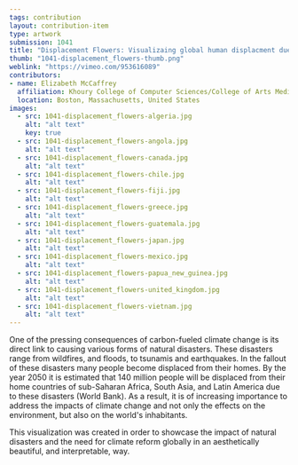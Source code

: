 ```yaml
---
tags: contribution
layout: contribution-item
type: artwork
submission: 1041
title: "Displacement Flowers: Visualizaing global human displacment due to natural disasters"
thumb: "1041-displacement_flowers-thumb.png"
weblink: "https://vimeo.com/953616089"
contributors: 
- name: Elizabeth McCaffrey
  affiliation: Khoury College of Computer Sciences/College of Arts Media and Design, Northeastern University
  location: Boston, Massachusetts, United States
images: 
  - src: 1041-displacement_flowers-algeria.jpg
    alt: "alt text"
    key: true
  - src: 1041-displacement_flowers-angola.jpg
    alt: "alt text"
  - src: 1041-displacement_flowers-canada.jpg
    alt: "alt text"
  - src: 1041-displacement_flowers-chile.jpg
    alt: "alt text"
  - src: 1041-displacement_flowers-fiji.jpg
    alt: "alt text"
  - src: 1041-displacement_flowers-greece.jpg
    alt: "alt text"
  - src: 1041-displacement_flowers-guatemala.jpg
    alt: "alt text"
  - src: 1041-displacement_flowers-japan.jpg
    alt: "alt text"
  - src: 1041-displacement_flowers-mexico.jpg
    alt: "alt text"
  - src: 1041-displacement_flowers-papua_new_guinea.jpg
    alt: "alt text"
  - src: 1041-displacement_flowers-united_kingdom.jpg
    alt: "alt text"
  - src: 1041-displacement_flowers-vietnam.jpg
    alt: "alt text"
---
```


One of the pressing consequences of carbon-fueled climate change is its
direct link to causing various forms of natural disasters. These
disasters range from wildfires, and floods, to tsunamis and earthquakes.
In the fallout of these disasters many people become displaced from
their homes. By the year 2050 it is estimated that 140 million people
will be displaced from their home countries of sub-Saharan Africa, South
Asia, and Latin America due to these disasters (World Bank). As a
result, it is of increasing importance to address the impacts of climate
change and not only the effects on the environment, but also on the
world's inhabitants.

This visualization was created in order to showcase the impact of
natural disasters and the need for climate reform globally in an
aesthetically beautiful, and interpretable, way.
